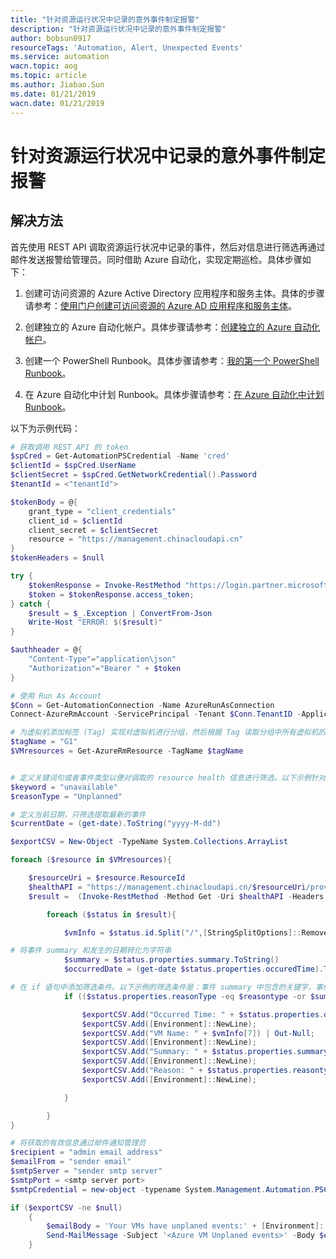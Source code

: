 ```yaml
---
title: "针对资源运行状况中记录的意外事件制定报警"
description: "针对资源运行状况中记录的意外事件制定报警"
author: bobsun0917
resourceTags: 'Automation, Alert, Unexpected Events'
ms.service: automation
wacn.topic: aog
ms.topic: article
ms.author: Jiabao.Sun
ms.date: 01/21/2019
wacn.date: 01/21/2019
---
```


# 针对资源运行状况中记录的意外事件制定报警

## 解决方法

首先使用 REST API 调取资源运行状况中记录的事件，然后对信息进行筛选再通过邮件发送报警给管理员。同时借助 Azure 自动化，实现定期巡检。具体步骤如下：

1. 创建可访问资源的 Azure Active Directory 应用程序和服务主体。具体的步骤请参考：[使用门户创建可访问资源的 Azure AD 应用程序和服务主体](https://docs.azure.cn/zh-cn/active-directory/develop/howto-create-service-principal-portal)。

2. 创建独立的 Azure 自动化帐户。具体步骤请参考：[创建独立的 Azure 自动化帐户](https://docs.azure.cn/zh-cn/automation/automation-create-standalone-account)。

3. 创建一个 PowerShell Runbook。具体步骤请参考：[我的第一个 PowerShell Runbook](https://docs.azure.cn/zh-cn/automation/automation-first-runbook-textual-powershell)。

4. 在 Azure 自动化中计划 Runbook。具体步骤请参考：[在 Azure 自动化中计划 Runbook](https://docs.azure.cn/zh-cn/automation/automation-schedules)。

以下为示例代码：

```powershell
# 获取调用 REST API 的 token
$spCred = Get-AutomationPSCredential -Name 'cred'
$clientId = $spCred.UserName
$clientSecret = $spCred.GetNetworkCredential().Password
$tenantId = <"tenantId">

$tokenBody = @{
    grant_type = "client_credentials"
    client_id = $clientId
    client_secret = $clientSecret
    resource = "https://management.chinacloudapi.cn"
}
$tokenHeaders = $null

try {
    $tokenResponse = Invoke-RestMethod "https://login.partner.microsoftonline.cn/$tenantId/oauth2/token" -Method Post -Body $tokenBody -Headers $tokenHeaders;
    $token = $tokenResponse.access_token;
} catch {
    $result = $_.Exception | ConvertFrom-Json
    Write-Host "ERROR: $($result)"
}

$authheader = @{
    "Content-Type"="application\json"
    "Authorization"="Bearer " + $token
}

# 使用 Run As Account
$Conn = Get-AutomationConnection -Name AzureRunAsConnection
Connect-AzureRmAccount -ServicePrincipal -Tenant $Conn.TenantID -ApplicationId $Conn.ApplicationID -CertificateThumbprint $Conn.CertificateThumbprint -EnvironmentName "AzureChinaCloud"

# 为虚拟机添加标签 (Tag) 实现对虚拟机进行分组，然后根据 Tag 读取分组中所有虚拟机的资源信息。以下示例中 Tag 为 "G1"
$tagName = "G1"
$VMresources = Get-AzureRmResource -TagName $tagName


# 定义关键词句或者事件类型以便对调取的 resource health 信息进行筛选。以下示例针对的是计划外事件导致虚拟机状态变为 unavailable
$keyword = "unavailable"
$reasonType = "Unplanned"

# 定义当前日期，只筛选提取最新的事件
$currentDate = (get-date).ToString("yyyy-M-dd")

$exportCSV = New-Object -TypeName System.Collections.ArrayList

foreach ($resource in $VMresources){

    $resourceUri = $resource.ResourceId
    $healthAPI = "https://management.chinacloudapi.cn/$resourceUri/providers/Microsoft.ResourceHealth/availabilityStatuses?api-version=2017-07-01"
    $result =  (Invoke-RestMethod -Method Get -Uri $healthAPI -Headers $authheader).value

        foreach ($status in $result){

            $vmInfo = $status.id.Split("/",[StringSplitOptions]::RemoveEmptyEntries)

# 将事件 summary 和发生的日期转化为字符串
            $summary = $status.properties.summary.ToString()
            $occurredDate = (get-date $status.properties.occuredTime).ToString("yyyy-M-dd")

# 在 if 语句中添加筛选条件。以下示例的筛选条件是：事件 summary 中包含的关键字，事件类型，以及事件发生的日期
            if (($status.properties.reasonType -eq $reasontype -or $summary.IndexOf($keyword) -gt -1) -and $occurredDate -ge $currentDate)

                $exportCSV.Add("Occurred Time: " + $status.properties.occuredtime) | Out-Null;
                $exportCSV.Add([Environment]::NewLine);
                $exportCSV.Add("VM Name: " + $vmInfo[7]) | Out-Null;
                $exportCSV.Add([Environment]::NewLine);
                $exportCSV.Add("Summary: " + $status.properties.summary) | Out-Null;
                $exportCSV.Add([Environment]::NewLine);
                $exportCSV.Add("Reason: " + $status.properties.reasontype) | Out-Null;
                $exportCSV.Add([Environment]::NewLine);

            }

        }
}

# 将获取的有效信息通过邮件通知管理员
$recipient = "admin email address"
$emailFrom = "sender email"
$smtpServer = "sender smtp server"
$smtpPort = <smtp server port>
$smtpCredential = new-object -typename System.Management.Automation.PSCredential -argumentlist "sender email", (ConvertTo-SecureString "sender email account password" -AsPlainText -Force)

if ($exportCSV -ne $null)
    {
        $emailBody = 'Your VMs have unplaned events:' + [Environment]::NewLine + $exportCSV;
        Send-MailMessage -Subject '<Azure VM Unplaned events>' -Body $emailBody -To $recipient -From $emailFrom -SmtpServer $smtpServer -Credential $smtpCredential -Port $smtpPort -UseSsl;
    }
```